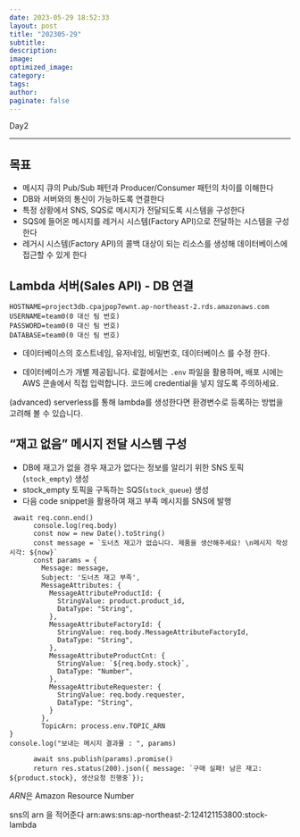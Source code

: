 ```yaml
---
date: 2023-05-29 18:52:33
layout: post
title: "202305-29"
subtitle:
description:
image:
optimized_image:
category:
tags:
author:
paginate: false
---
```

Day2

---

## 목표

- 메시지 큐의 Pub/Sub 패턴과 Producer/Consumer 패턴의 차이를 이해한다
- DB와 서버와의 통신이 가능하도록 연결한다
- 특정 상황에서 SNS, SQS로 메시지가 전달되도록 시스템을 구성한다
- SQS에 들어온 메시지를 레거시 시스템(Factory API)으로 전달하는 시스템을 구성한다
- 레거시 시스템(Factory API)의 콜백 대상이 되는 리소스를 생성해 데이터베이스에 접근할 수 있게 한다

##  Lambda 서버(Sales API) - DB 연결

```
HOSTNAME=project3db.cpajpop7ewnt.ap-northeast-2.rds.amazonaws.com
USERNAME=team0(0 대신 팀 번호)
PASSWORD=team0(0 대신 팀 번호)
DATABASE=team0(0 대신 팀 번호)
```

- 데이터베이스의 호스트네임, 유저네임, 비밀번호, 데이터베이스 를 수정 한다.

- 데이터베이스가 개별 제공됩니다. 로컬에서는 `.env` 파일을 활용하며, 배포 시에는 AWS 콘솔에서 직접 입력합니다. 코드에 credential을 넣지 않도록 주의하세요.

(advanced) serverless를 통해 lambda를 생성한다면 환경변수로 등록하는 방법을 고려해 볼 수 있습니다.



## “재고 없음” 메시지 전달 시스템 구성

- DB에 재고가 없을 경우 재고가 없다는 정보를 알리기 위한 SNS 토픽(`stock_empty`) 생성
- stock_empty 토픽을 구독하는 SQS(`stock_queue`) 생성
- 다음 code snippet을 활용하여 재고 부족 메시지를 SNS에 발행

```
 await req.conn.end()
      console.log(req.body)
      const now = new Date().toString()
      const message = `도너츠 재고가 없습니다. 제품을 생산해주세요! \n메시지 작성 시각: ${now}`
      const params = {
        Message: message,
        Subject: '도너츠 재고 부족',
        MessageAttributes: {
          MessageAttributeProductId: {
            StringValue: product.product_id,
            DataType: "String",
          },
          MessageAttributeFactoryId: {
            StringValue: req.body.MessageAttributeFactoryId,
            DataType: "String",
          },
          MessageAttributeProductCnt: {
            StringValue: `${req.body.stock}`,
            DataType: "Number",
          },
          MessageAttributeRequester: {
            StringValue: req.body.requester,
            DataType: "String",
          }
        },
        TopicArn: process.env.TOPIC_ARN
}
console.log("보내는 메시지 결과물 : ", params)

      await sns.publish(params).promise()
      return res.status(200).json({ message: `구매 실패! 남은 재고: ${product.stock}, 생산요청 진행중`});
```

*ARN*은 Amazon Resource Number

sns의 arn 을 적어준다 arn:aws:sns:ap-northeast-2:124121153800:stock-lambda

